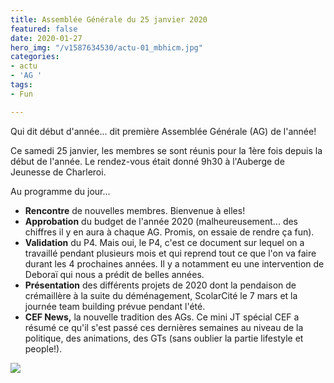 ```yaml
---
title: Assemblée Générale du 25 janvier 2020
featured: false
date: 2020-01-27
hero_img: "/v1587634530/actu-01_mbhicm.jpg"
categories:
- actu
- 'AG '
tags:
- Fun

---
```

Qui dit début d'année... dit première Assemblée Générale (AG) de l'année! 

Ce samedi 25 janvier, les membres se sont réunis pour la 1ère fois depuis la début de l'année. Le rendez-vous était donné 9h30 à l'Auberge de Jeunesse de Charleroi. 

Au programme du jour... 

* **Rencontre** de nouvelles membres. Bienvenue à elles! 
* **Approbation** du budget de l'année 2020 (malheureusement... des chiffres il y en aura à chaque AG. Promis, on essaie de rendre ça fun).
* **Validation** du P4. Mais oui, le P4, c'est ce document sur lequel on a travaillé pendant plusieurs mois et qui reprend tout ce que l'on va faire durant les 4 prochaines années. Il y a notamment eu une intervention de Deboraï qui nous a prédit de belles années. 
* **Présentation** des différents projets de 2020 dont la pendaison de crémaillère à la suite du déménagement, ScolarCité le 7 mars et la journée team building prévue pendant l'été.
* **CEF News,** la nouvelle tradition des AGs. Ce mini JT spécial CEF a résumé ce qu'il s'est passé ces dernières semaines au niveau de la politique, des animations, des GTs (sans oublier la partie lifestyle et people!). 

![](https://res.cloudinary.com/cefasbl/image/upload/c_limit,dpr_auto,q_70,w_740,f_auto/v1587634530/home-news_f8fsho.jpg)